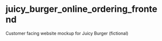 # juicy_burger_online_ordering_frontend
Customer facing website mockup for Juicy Burger (fictional)
